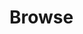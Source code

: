 # Browse


<script>

class Gallery {

  constructor() {
    this.apiBase = `https://lively-kernel.org/bp2021dev`    
  }

  async loadAlbums() {
       this.albums = await fetch('https://lively-kernel.org/bp2021dev/albums/', {
        headers: {
          authorization: "Bearer " +  localStorage["bp2021jwt"] ,
        }
      }).then(r => r.json())
    this.result.textContent = JSON.stringify(this.albums,undefined,  2)    
  }
  
  async browseAlbums() {
     if (!this.albums) await this.loadAlbums()
   
      this.result.innerHTML = ""
      var album = this.albums[0]
      for(let ea of album.pictures) {
        this.result.appendChild(<img src={this.apiBase + ea.Picture.media.formats.thumbnail.url}></img>)
      }    
   }
  
  async login() {
    let username = localStorage["bp2021username"] || "user@foo"
    username = await lively.prompt("username", username)

    localStorage["bp2021username"] = username

    var password = await lively.prompt("password", "", custom => {
      custom.get("#prompt").setAttribute("type", "password")
    })

    var resp = await fetch(apiBase + '/auth/local', {
        method: "POST",
        headers: {
          "content-type":  "application/json"
        },
        body: JSON.stringify({
          identifier: username,
          password: password,
        })
      })

    if (resp.status == 200) {
      loginButton.style.background = "green"
    } else {
      loginButton.style.background = "red" 
    }
    var loginData = await resp.json()
    this.result.textContent = JSON.stringify(loginData, undefined, 2)
    localStorage["bp2021jwt"] = loginData.jwt 
  }

  async logout() {
      delete localStorage["bp2021jwt"] 
      lively.notify("logged out")
      this.result.textContent = ""
      this.loginButton.style.background = "" 
  }
 
  createUI(ctx) {  
    this.loginButton = <button click={() => this.login()}>login</button>
    this.logoutButton = <button click={() => this.logout()}>logout</button>
 
    this.result = document.createElement("pre");

    var albumsButton = <button click={async () => {
      this.loadAlbums()
    }}>albums</button>

    var browseButton = <button click={async () => {
      this.browseAlbums()

    }}>browse</button>

    var pane = <div>{this.loginButton}{this.logoutButton}{albumsButton}{browseButton}{this.result}</div>;
     
    this.browseAlbums()
   
    return pane  
  }
}
new Gallery().createUI(this)
</script>




